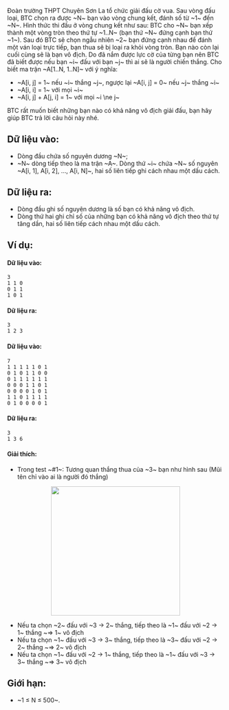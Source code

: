 Đoàn trường THPT Chuyên Sơn La tổ chức giải đấu cờ vua. Sau vòng đấu loại, BTC chọn ra được ~N~ bạn vào vòng chung kết, đánh số từ ~1~ đến ~N~. Hình thức thi đấu ở vòng chung kết như sau: BTC cho ~N~ bạn xếp thành một vòng tròn theo thứ tự ~1..N~ (bạn thứ ~N~ đứng cạnh bạn thứ ~1~). Sau đó BTC sẽ chọn ngẫu nhiên ~2~ bạn đứng cạnh nhau để đánh một ván loại trực tiếp, bạn thua sẽ bị loại ra khỏi vòng tròn. Bạn nào còn lại cuối cùng sẽ là bạn vô địch. Do đã nắm được lực cờ của từng bạn nên BTC đã biết được nếu bạn ~i~ đấu với bạn ~j~ thì ai sẽ là người chiến thắng. Cho biết ma trận ~A[1..N, 1..N]~ với ý nghĩa:
- ~A[i, j] = 1~ nếu ~i~ thắng ~j~, ngược lại ~A[i, j] = 0~ nếu ~j~ thắng ~i~
- ~A[i, i] = 1~ với mọi ~i~
- ~A[i, j] + A[j, i] = 1~ với mọi ~i \ne j~

BTC rất muốn biết những bạn nào có khả năng vô địch giải đấu, bạn hãy giúp BTC trả lời câu hỏi này nhé.

## Dữ liệu vào:
- Dòng đầu chứa số nguyên dương ~N~;
- ~N~ dòng tiếp theo là ma trận ~A~. Dòng thứ ~i~ chứa ~N~ số nguyên ~A[i, 1], A[i, 2], …, A[i, N]~, hai số liên tiếp ghi cách nhau một dấu cách.

## Dữ liệu ra:
- Dòng đầu ghi số nguyên dương là số bạn có khả năng vô địch.
- Dòng thứ hai ghi chỉ số của những bạn có khả năng vô địch theo thứ tự tăng dần, hai số liên tiếp cách nhau một dấu cách.

## Ví dụ:
#### Dữ liệu vào:
```
3
1 1 0
0 1 1
1 0 1
```

#### Dữ liệu ra:
```
3
1 2 3
```

#### Dữ liệu vào:
```
7
1 1 1 1 1 0 1
0 1 0 1 1 0 0
0 1 1 1 1 1 1
0 0 0 1 1 0 1
0 0 0 0 1 0 1
1 1 0 1 1 1 1
0 1 0 0 0 0 1
```

#### Dữ liệu ra:
```
3
1 3 6
```
#### Giải thích:
- Trong test ~\#1~: Tương quan thắng thua của ~3~ bạn như hình sau (Mũi tên chỉ vào ai là người đó thắng)
 <center><img src="/images/problems/450/DPFIGHT.svg" width=300px></center>

- Nếu ta chọn ~2~ đấu với ~3 → 2~ thắng, tiếp theo là ~1~ đấu với ~2 → 1~ thắng ~⇒ 1~ vô địch
- Nếu ta chọn ~1~ đấu với ~3 → 3~ thắng, tiếp theo là ~3~ đấu với ~2 → 2~ thắng ~⇒ 2~ vô địch
- Nếu ta chọn ~1~ đấu với ~2 → 1~ thắng, tiếp theo là ~1~ đấu với ~3 → 3~ thắng ~⇒ 3~ vô địch

## Giới hạn:
- ~1 ≤ N ≤ 500~.